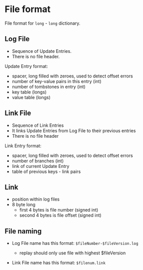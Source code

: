 File format
===========


File format for `long` - `long` dictionary.


Log File
--------

- Sequence of Update Entries.
- There is no file header.

Update Entry format:

- spacer, long filled with zeroes, used to detect offset errors
- number of key-value pairs  in  this entry (int)
- number of tombstones in entry (int)
- key table (longs)
- value table (longs)


Link File
---------

- Sequence of Link Entries
- It links Update Entries from Log File to their previous entries
- There is no file header

Link Entry format:

- spacer, long filled with zeroes, used to detect offset errors
- number of branches (int)
- link of current Update Entry
- table of previous keys - link pairs


Link
----

- position within log files
- 8 byte long
    - first 4 bytes is file number (signed int)
    - second 4 bytes is file offset (signed int)


File naming
-----------

- Log File name has this format: `$fileNumber-$fileVersion.log`
    - replay should only use file with highest $fileVersion

- Link File name has this format: `$filenum.link`

